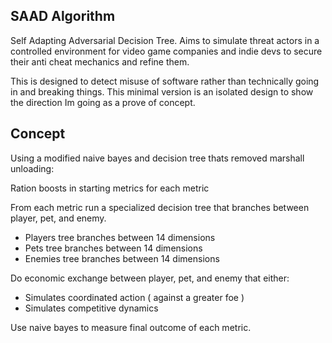 ## SAAD Algorithm
Self Adapting Adversarial Decision Tree. Aims to simulate threat actors in a controlled environment for video game companies and indie devs to secure their anti cheat mechanics and refine them.

This is designed to detect misuse of software rather than technically going in and breaking things. This minimal version is an isolated design to show the direction Im going as a prove of concept.

## Concept
Using a modified naive bayes and decision tree thats removed marshall unloading:

Ration boosts in starting metrics for each metric

From each metric run a specialized decision tree that branches between player, pet, and enemy.
  * Players tree branches between 14 dimensions
  * Pets tree branches between 14 dimensions
  * Enemies tree branches between 14 dimensions

Do economic exchange between player, pet, and enemy that either:
  * Simulates coordinated action ( against a greater foe )
  * Simulates competitive dynamics

Use naive bayes to measure final outcome of each metric.
